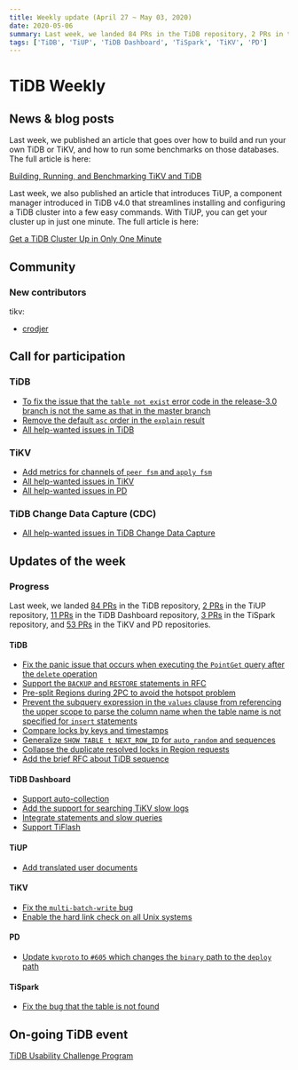 ```yaml
---
title: Weekly update (April 27 ~ May 03, 2020)
date: 2020-05-06
summary: Last week, we landed 84 PRs in the TiDB repository, 2 PRs in the TiUP repository, 11 PRs in the TiDB Dashboard repository, 3 PRs in the TiSpark repository, and 53 PRs in the TiKV and PD repositories.
tags: ['TiDB', 'TiUP', 'TiDB Dashboard', 'TiSpark', 'TiKV', 'PD']
---
```


# TiDB Weekly

## News & blog posts

Last week, we published an article that goes over how to build and run your own TiDB or TiKV, and how to run some benchmarks on those databases. The full article is here:

[Building, Running, and Benchmarking TiKV and TiDB](https://pingcap.com/blog/building-running-and-benchmarking-tikv-and-tidb/)

Last week, we also published an article that introduces TiUP, a component manager introduced in TiDB v4.0 that streamlines installing and configuring a TiDB cluster into a few easy commands. With TiUP, you can get your cluster up in just one minute. The full article is here:

[Get a TiDB Cluster Up in Only One Minute](https://pingcap.com/blog/get-tidb-cluster-up-in-only-one-minute/)

## Community

### New contributors

tikv:

* [crodjer](https://github.com/crodjer)

## Call for participation

### TiDB

* [To fix the issue that the `table not exist` error code in the release-3.0 branch is not the same as that in the master branch](https://github.com/pingcap/tidb/issues/16980)
* [Remove the default `asc` order in the `explain` result](https://github.com/pingcap/tidb/issues/16974)
* [All help-wanted issues in TiDB](https://github.com/pingcap/tidb/issues?q=is%3Aopen+is%3Aissue+label%3Ahelp-wanted)

### TiKV

* [Add metrics for channels of `peer fsm` and `apply fsm`](https://github.com/tikv/tikv/issues/7686)
* [All help-wanted issues in TiKV](https://github.com/tikv/tikv/issues?q=is%3Aopen+is%3Aissue+label%3Astatus%2Fhelp-wanted)
* [All help-wanted issues in PD](https://github.com/pingcap/pd/issues?q=is%3Aissue+is%3Aopen+label%3Astatus%2Fhelp-wanted)

### TiDB Change Data Capture (CDC)

* [All help-wanted issues in TiDB Change Data Capture](https://github.com/pingcap/ticdc/issues?q=is%3Aissue+is%3Aopen+label%3A%22help+wanted%22)

## Updates of the week

### Progress

Last week, we landed [84 PRs](https://github.com/pingcap/tidb/pulls?q=is%3Apr+is%3Amerged+merged%3A2020-04-27..2020-05-03) in the TiDB repository, [2 PRs](https://github.com/pingcap-incubator/tiup/pulls?q=is%3Apr+is%3Amerged+merged%3A2020-04-27..2020-05-03+) in the TiUP repository, [11 PRs](https://github.com/pingcap-incubator/tidb-dashboard/pulls?q=is%3Apr+is%3Amerged+merged%3A2020-04-27..2020-05-03+) in the TiDB Dashboard repository, [3 PRs](https://github.com/pingcap/tispark/pulls?q=is%3Apr+is%3Amerged+merged%3A2020-04-27..2020-05-03+) in the TiSpark repository, and [53 PRs](https://github.com/tikv/tikv/pulls?q=is%3Apr+is%3Amerged+merged%3A2020-04-27..2020-05-03+) in the TiKV and PD repositories.

#### TiDB

* [Fix the panic issue that occurs when executing the `PointGet` query after the `delete` operation](https://github.com/pingcap/tidb/pull/16965)
* [Support the `BACKUP` and `RESTORE` statements in RFC](https://github.com/pingcap/tidb/pull/15274)
* [Pre-split Regions during 2PC to avoid the hotspot problem](https://github.com/pingcap/tidb/pull/16920)
* [Prevent the subquery expression in the `values` clause from referencing the upper scope to parse the column name when the table name is not specified for `insert` statements](https://github.com/pingcap/tidb/pull/16872)
* [Compare locks by keys and timestamps](https://github.com/pingcap/tidb/pull/16536)
* [Generalize `SHOW TABLE t NEXT_ROW_ID` for `auto_random` and sequences](https://github.com/pingcap/tidb/pull/16821)
* [Collapse the duplicate resolved locks in Region requests](https://github.com/pingcap/tidb/pull/16838)
* [Add the brief RFC about TiDB sequence](https://github.com/pingcap/tidb/pull/16682)

#### TiDB Dashboard

* [Support auto-collection](https://github.com/pingcap-incubator/tidb-dashboard/pull/439)
* [Add the support for searching TiKV slow logs](https://github.com/pingcap-incubator/tidb-dashboard/pull/392)
* [Integrate statements and slow queries](https://github.com/pingcap-incubator/tidb-dashboard/pull/437)
* [Support TiFlash](https://github.com/pingcap-incubator/tidb-dashboard/pull/434)

#### TiUP

* [Add translated user documents](https://github.com/pingcap-incubator/tiup/pull/185)

#### TiKV

* [Fix the `multi-batch-write` bug](https://github.com/tikv/tikv/pull/7640)
* [Enable the hard link check on all Unix systems](https://github.com/tikv/tikv/pull/7696/files)

#### PD

* [Update `kvproto` to `#605` which changes the `binary` path to the `deploy` path](https://github.com/pingcap/pd/pull/2383)

#### TiSpark

* [Fix the bug that the table is not found](https://github.com/pingcap/tispark/pull/1416)

## On-going TiDB event

[TiDB Usability Challenge Program](https://pingcap.com/community/tidb-usability-challenge/)
